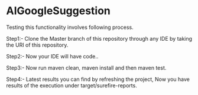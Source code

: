 # AIGoogleSuggestion

Testing this functionality involves following process.


Step1:- Clone the Master branch of this repository through any IDE by taking the URI of this repository.

Step2:- Now your IDE will have code..

Step3:- Now run maven clean, maven install and then maven test.

Step4:- Latest results you can find by refreshing the project,  Now you have results of the execution under target/surefire-reports.

